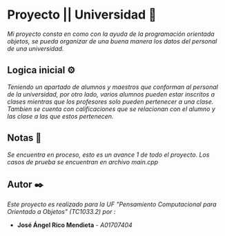 # Proyecto ||  Universidad 🚀
_Mi proyecto consta en como con la ayuda de la programación orientada objetos, se pueda organizar de una buena manera los datos del personal de una universidad._

## Logica inicial ⚙️ 
_Teniendo un apartado de alumnos y maestros que conforman al personal de la universidad, por otro lado, varios alumnos pueden estar inscritos a clases mientras que los profesores solo pueden pertenecer a una clase. Tambien se cuenta con calificaciones que se relacionan con el alumno y las clase a las que estos pertenecen._

## Notas 📌
_Se encuentra en proceso, esto es un avance 1 de todo el proyecto._
_Los casos de prueba se encuentran en archivo main.cpp_

## Autor ✒️
_Este proyecto es realizado para la UF "Pensamiento Computacional para Orientado a Objetos" (TC1033.2) por :_
* **José Ángel Rico Mendieta** - *A01707404*
